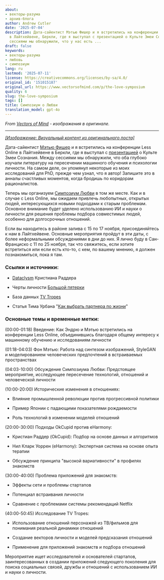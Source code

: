 ```yaml
---
about:
- векторы-разума
- архив-блога
author: Andrew Cutler
date: '2025-07-04'
description: Дата-сайентист Мэтью Фишер и я встретились на конференции Less Online
  в Лайтхейвене, Беркли, где я выступал с презентацией о Культе Змеи Сознания. Между
  сессиями мы обнаружили, что у нас есть ...
draft: false
keywords:
- векторы-разума
- любовь
- симпозиум
lang: ru
lastmod: '2025-07-11'
license: https://creativecommons.org/licenses/by-sa/4.0/
original_id: '151015187'
original_url: https://www.vectorsofmind.com/p/the-love-symposium
quality: 6
slug: the-love-symposium
tags: []
title: Симпозиум о Любви
translation_model: gpt-4o
---
```


*From [Vectors of Mind](https://www.vectorsofmind.com/p/the-love-symposium) - изображения в оригинале.*

---

[*[Изображение: Визуальный контент из оригинального поста]*](https://substackcdn.com/image/fetch/$s_!0R5N!,f_auto,q_auto:good,fl_progressive:steep/https%3A%2F%2Fsubstack-post-media.s3.amazonaws.com%2Fpublic%2Fimages%2F5abde362-e84c-40e4-aa69-32f03fd4ed60_926x679.jpeg)

Дата-сайентист [Мэтью Фишер](https://twitter.com/MathYouF) и я встретились на конференции Less Online в Лайтхейвене в Беркли, где я выступал с [презентацией](https://www.vectorsofmind.com/p/snake-cult-lessonline-presentation) о Культе Змеи Сознания. Между сессиями мы обнаружили, что оба глубоко изучали литературу на пересечении машинного обучения и психологии личности. На самом деле, он упомянул некоторые из моих исследований для PhD, прежде чем узнал, что я автор! Запишите это в анналы счастливых моментов, когда бродишь по коридорам рационалистов.

Теперь мы организуем [Симпозиум Любви](https://symposium.love) в том же месте. Как и в случае с Less Online, мы ожидаем привлечь любопытных, открытых людей, интересующихся новыми подходами к старым проблемам. Основное внимание будет уделено использованию ИИ и науки о личности для решения проблемы подбора совместимых людей, особенно для долгосрочных отношений.

Если вы находитесь в районе залива с 15 по 17 ноября, присоединяйтесь к нам в Лайтхейвене. Основные мероприятия пройдут в эти даты, с более неформальными обсуждениями в дни до них. Я лично буду в Сан-Франциско с 11 по 25 ноября, так что свяжитесь, если хотите встретиться или если есть кто-то, с кем, по вашему мнению, я должен познакомиться, пока я там.

### Ссылки и источники:


 * [Dataclysm](https://en.wikipedia.org/wiki/Dataclysm) Кристиана Раддера

 * Черты личности [Большой пятерки](https://en.wikipedia.org/wiki/Big_Five_personality_traits)

 * База данных [TV Tropes](https://tvtropes.org)

 * Статья Тима Урбана "[Как выбрать партнера по жизни](https://waitbutwhy.com/2014/02/pick-life-partner.html)"




### Основные темы и временные метки: 


(00:00-01:18) Введение: Как Эндрю и Мэтью встретились на конференции Less Online, объединившись благодаря общему интересу к машинному обучению и исследованиям личности

(01:18-04:03) Фон Мэтью: Работа над синтезом изображений, StyleGAN и моделированием человеческих предпочтений в встраиваемых пространствах

(04:03-10:00) Обсуждение Симпозиума Любви: Предстоящее мероприятие, исследующее пересечение технологий, отношений и человеческой личности

(10:00-20:00) Исторические изменения в отношениях:

 * Влияние промышленной революции против прогрессивной политики

 * Пример Японии с падающими показателями рождаемости

 * Роль технологий в изменении моделей отношений




(20:00-30:00) Подходы OkCupid против eHarmony:

 * Кристиан Раддер (OkCupid): Подбор на основе данных и алгоритмов

 * Нил Кларк Уоррен (eHarmony): Экспертная система на основе опыта терапии

 * Обсуждение принципа "высокой вариативности" в профилях знакомств




(30:00-40:00) Проблема приложений для знакомств:

 * Эффекты сети и проблемы стартапов

 * Потенциал встраивания личности

 * Сравнение с проблемами системы рекомендаций Netflix




(40:00-50:45) Исследование TV Tropes:

 * Использование отношений персонажей из ТВ/фильмов для понимания реальной динамики отношений

 * Создание векторов личности и моделей предсказания отношений

 * Применение для приложений знакомств и подбора отношений




Мероприятие ищет исследователей и основателей стартапов, заинтересованных в создании приложений следующего поколения для поиска социальных связей, дружбы и отношений с использованием ИИ и науки о личности.